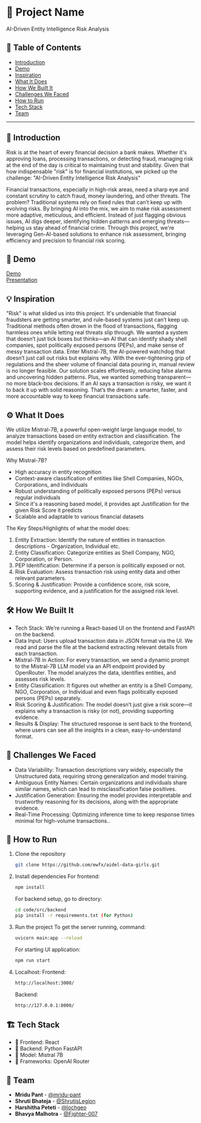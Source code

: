 # 🚀 Project Name
AI-Driven Entity Intelligence Risk Analysis

## 📌 Table of Contents
- [Introduction](#introduction)
- [Demo](#demo)
- [Inspiration](#inspiration)
- [What It Does](#what-it-does)
- [How We Built It](#how-we-built-it)
- [Challenges We Faced](#challenges-we-faced)
- [How to Run](#how-to-run)
- [Tech Stack](#tech-stack)
- [Team](#team)

---

## 🎯 Introduction
Risk is at the heart of every financial decision a bank makes. Whether it's approving loans, processing transactions, or detecting fraud, managing risk at the end of the day is critical to maintaining trust and stability. Given that how indispensable "risk" is for financial institutions, we picked up the challenge: "AI-Driven Entity Intelligence Risk Analysis"

Financial transactions, especially in high-risk areas, need a sharp eye and constant scrutiny to catch fraud, money laundering, and other threats. The problem? Traditional systems rely on fixed rules that can’t keep up with evolving risks. By bringing AI into the mix, we aim to make risk assessment more adaptive, meticulous, and efficient. Instead of just flagging obvious issues, AI digs deeper, identifying hidden patterns and emerging threats—helping us stay ahead of financial crime. Through this project, we're leveraging Gen-AI-based solutions to enhance risk assessment, bringing efficiency and precision to financial risk scoring.

## 🎥 Demo
[Demo](https://drive.google.com/file/d/11B9q5RfMrUIEtDXIswX4mLRru7CorpKo/view?usp=sharing)  
[Presentation](https://www.canva.com/design/DAGi1nFrm4g/ljtyc6bknxSHlf5TshQk8Q/edit)

## 💡 Inspiration
"Risk" is what slided us into this project. It's undeniable that financial fraudsters are getting smarter, and rule-based systems just can’t keep up. Traditional methods often drown in the flood of transactions, flagging harmless ones while letting real threats slip through. We wanted a system that doesn’t just tick boxes but thinks—an AI that can identify shady shell companies, spot politically exposed persons (PEPs), and make sense of messy transaction data. Enter Mistral-7B, the AI-powered watchdog that doesn’t just call out risks but explains why. With the ever-tightening grip of regulations and the sheer volume of financial data pouring in, manual review is no longer feasible. Our solution scales effortlessly, reducing false alarms and uncovering hidden patterns. Plus, we wanted something transparent—no more black-box decisions. If an AI says a transaction is risky, we want it to back it up with solid reasoning. That’s the dream: a smarter, faster, and more accountable way to keep financial transactions safe.

## ⚙️ What It Does
We utilize Mistral-7B, a powerful open-weight large language model, to analyze transactions based on entity extraction and classification. The model helps identify organizations and individuals, categorize them, and assess their risk levels based on predefined parameters.

Why Mistral-7B?
- High accuracy in entity recognition
- Context-aware classification of entities like Shell Companies, NGOs, Corporations, and Individuals
- Robust understanding of politically exposed persons (PEPs) versus regular individuals
- Since it's a reasoning based model, it provides apt Justification for the given Risk Score it predicts
- Scalable and adaptable to various financial datasets

The Key Steps/Highlights of what the model does:
1. Entity Extraction: Identify the nature of entities in transaction descriptions - Organization, Individual etc.
2. Entity Classification: Categorize entities as Shell Company, NGO, Corporation, or Person.
3. PEP Identification: Determine if a person is politically exposed or not.
4. Risk Evaluation: Assess transaction risk using entity data and other relevant parameters.
5. Scoring & Justification: Provide a confidence score, risk score, supporting evidence, and a justification for the assigned risk level.

## 🛠️ How We Built It
- Tech Stack: We’re running a React-based UI on the frontend and FastAPI on the backend.
- Data Input: Users upload transaction data in JSON format via the UI. We read and parse the file at the backend extracting relevant details from each transaction.
- Mistral-7B in Action: For every transaction, we send a dynamic prompt to the Mistral-7B LLM model via an API endpoint provided by OpenRouter. The model analyzes the data, identifies entities, and assesses risk levels.
- Entity Classification: It figures out whether an entity is a Shell Company, NGO, Corporation, or Individual and even flags politically exposed persons (PEPs) separately.
- Risk Scoring & Justification: The model doesn’t just give a risk score—it explains why a transaction is risky (or not), providing supporting evidence.
- Results & Display: The structured response is sent back to the frontend, where users can see all the insights in a clean, easy-to-understand format.

## 🚧 Challenges We Faced
- Data Variability: Transaction descriptions vary widely, especially the Unstructured data, requiring strong generalization and model training.
- Ambiguous Entity Names: Certain organizations and individuals share similar names, which can lead to misclassification false positives.
- Justification Generation: Ensuring the model provides interpretable and trustworthy reasoning for its decisions, along with the appropriate evidence.
- Real-Time Processing: Optimizing inference time to keep response times minimal for high-volume transactions..

## 🏃 How to Run
1. Clone the repository  
   ```sh
   git clone https://github.com/ewfx/aidel-data-girls.git
   ```
2. Install dependencies
   For frontend: 
   ```sh
   npm install  
   ```
   For backend setup, go to directory:
    ```sh
   cd code/src/backend
   pip install -r requirements.txt (for Python)
   ```
4. Run the project
   To get the server running, command:
   ```sh
   uvicorn main:app --reload
   ```
   For starting UI application:
   ```sh
   npm run start 
   ```
5. Localhost:
   Frontend:
   ```sh
   http://localhost:3000/
   ```
   Backend:
   ```sh
   http://127.0.0.1:8000/ 
   ```

## 🏗️ Tech Stack
- 🔹 Frontend: React 
- 🔹 Backend: Python FastAPI
- 🔹 Model: Mistral 7B
- 🔹 Frameworks: OpenAI Router

## 👥 Team
- **Mridu Pant** - [@mridu-pant](#) 
- **Shruti Bhateja** - [@ShrutisLegion](#)
- **Harshitha Peteti** - [@lochgeo](#) 
- **Bhavya Malhotra** - [@Fighter-007](#) 

